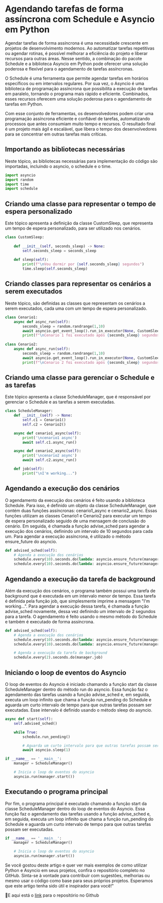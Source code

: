 <h1>Agendando tarefas de forma assíncrona com Schedule e Asyncio em Python</h1>
Agendar tarefas de forma assíncrona é uma necessidade crescente em projetos de desenvolvimento modernos. Ao automatizar tarefas repetitivas ou agendar rotinas, é possível melhorar a eficiência do projeto e liberar recursos para outras áreas. Nesse sentido, a combinação do pacote Schedule e a biblioteca Asyncio em Python pode oferecer uma solução poderosa e flexível para o agendamento de tarefas assíncronas.

O Schedule é uma ferramenta que permite agendar tarefas em horários específicos ou em intervalos regulares. Por sua vez, o Asyncio é uma biblioteca de programação assíncrona que possibilita a execução de tarefas em paralelo, tornando o programa mais rápido e eficiente. Combinados, esses recursos oferecem uma solução poderosa para o agendamento de tarefas em Python.

Com esse conjunto de ferramentas, os desenvolvedores podem criar uma programação assíncrona eficiente e confiável de tarefas, automatizando processos que antes consumiam muito tempo e recursos. O resultado final é um projeto mais ágil e escalável, que libera o tempo dos desenvolvedores para se concentrar em outras tarefas mais críticas.

<h2>Importando as bibliotecas necessárias</h2> 
Neste tópico, as bibliotecas necessárias para implementação do código são importadas, incluindo o asyncio, o schedule e o time.

```python
import asyncio
import random
import time
import schedule
```

<h2>Criando uma classe para representar o tempo de espera personalizado</h2>
Este tópico apresenta a definição da classe CustomSleep, que representa um tempo de espera personalizado, para ser utilizado nos cenários.

```python
class CustomSleep:
    
    def __init__(self, seconds_sleep) -> None:
        self.seconds_sleep = seconds_sleep
    
    def sleep(self):
        print(f"\nVou dormir por {self.seconds_sleep} segundos")
        time.sleep(self.seconds_sleep)

```

<h2>Criando classes para representar os cenários a serem executados</h2>
Neste tópico, são definidas as classes que representam os cenários a serem executados, cada uma com um tempo de espera personalizado.

```python
class Cenario1:
    async def async_run(self):
        seconds_sleep = random.randrange(1,10)
        await asyncio.get_event_loop().run_in_executor(None, CustomSleep(seconds_sleep).sleep)
        print(f"\nCenario 1 foi executado após {seconds_sleep} segundos")
        
class Cenario2:
    async def async_run(self):
        seconds_sleep = random.randrange(1,10)
        await asyncio.get_event_loop().run_in_executor(None, CustomSleep(seconds_sleep).sleep)
        print(f"\nCenario 2 foi executado após {seconds_sleep} segundos")   
```

<h2>Criando uma classe para gerenciar o Schedule e as tarefas</h2>
Este tópico apresenta a classe ScheduleManager, que é responsável por gerenciar o Schedule e as tarefas a serem executadas.

```python
class ScheduleManager:
    def __init__(self) -> None:
        self.c1 = Cenario1()
        self.c2 = Cenario2()

    async def cenario1_async(self):
        print('\ncenario1 async')
        await self.c1.async_run()

    async def cenario2_async(self):
        print('\ncenario2 async')
        await self.c2.async_run()

    def job(self):
        print("\nI'm working...")
```

<h2>Agendando a execução dos cenários</h2>
O agendamento da execução dos cenários é feito usando a biblioteca Schedule. Para isso, é definido um objeto da classe ScheduleManager, que contém duas funções assíncronas: cenario1_async e cenario2_async. Essas funções utilizam as classes Cenario1 e Cenario2 para executar um tempo de espera personalizado seguido de uma mensagem de conclusão do cenário. Em seguida, é chamada a função advise_sched para agendar a execução dos cenários, definindo um intervalo de 10 segundos para cada um. Para agendar a execução assíncrona, é utilizado o método ensure_future do asyncio.

```python
def advised_sched(self):
    # Agenda a execução dos cenários
    schedule.every(10).seconds.do(lambda: asyncio.ensure_future(manager.cenario1_async()))
    schedule.every(10).seconds.do(lambda: asyncio.ensure_future(manager.cenario2_async()))
```

<h2>Agendando a execução da tarefa de background</h2>
Além da execução dos cenários, o programa também possui uma tarefa de background que é executada em um intervalo menor de tempo. Essa tarefa é definida pela função job, que simplesmente imprime a mensagem "I'm working...". Para agendar a execução dessa tarefa, é chamada a função advise_sched novamente, dessa vez definindo um intervalo de 2 segundos para a tarefa. O agendamento é feito usando o mesmo método do Schedule e também é executado de forma assíncrona.

```python
def advised_sched(self):
    # Agenda a execução dos cenários
    schedule.every(10).seconds.do(lambda: asyncio.ensure_future(manager.cenario1_async()))
    schedule.every(10).seconds.do(lambda: asyncio.ensure_future(manager.cenario2_async()))

    # Agenda a execução da tarefa de background
    schedule.every(2).seconds.do(manager.job)
```

<h2>Iniciando o loop de eventos do Asyncio</h2>
O loop de eventos do Asyncio é iniciado chamando a função start da classe ScheduleManager dentro do método run do asyncio. Essa função faz o agendamento das tarefas usando a função advise_sched e, em seguida, executa um loop infinito que chama a função run_pending do Schedule e aguarda um curto intervalo de tempo para que outras tarefas possam ser executadas. Esse intervalo é definido usando o método sleep do asyncio.

```python
async def start(self):
    self.advised_sched()

    while True:
        schedule.run_pending()

        # Aguarda um curto intervalo para que outras tarefas possam ser executadas
        await asyncio.sleep(1)

if __name__ == '__main__':
    manager = ScheduleManager()

    # Inicia o loop de eventos do asyncio
    asyncio.run(manager.start())
```

<h2>Executando o programa principal</h2>
Por fim, o programa principal é executado chamando a função start da classe ScheduleManager dentro do loop de eventos do Asyncio. Essa função faz o agendamento das tarefas usando a função advise_sched e, em seguida, executa um loop infinito que chama a função run_pending do Schedule e aguarda um curto intervalo de tempo para que outras tarefas possam ser executadas.

```python
if __name__ == '__main__':
    manager = ScheduleManager()

    # Inicia o loop de eventos do asyncio
    asyncio.run(manager.start())
```
Se você gostou deste artigo e quer ver mais exemplos de como utilizar Python e Asyncio em seus projetos, confira o repositório completo no GitHub. Sinta-se à vontade para contribuir com sugestões, melhorias ou mesmo usar o código como base para seus próprios projetos. Esperamos que este artigo tenha sido útil e inspirador para você!"

🔗E aqui está o <a href="https://github.com/marcorsouza/async_schedule_manager">link</a> para o repositório no Github
